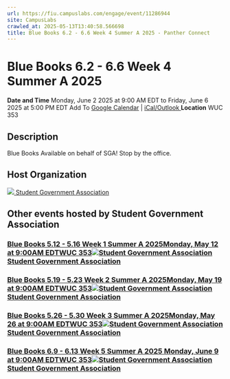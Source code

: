 ```yaml
---
url: https://fiu.campuslabs.com/engage/event/11286944
site: CampusLabs
crawled_at: 2025-05-13T13:40:58.566698
title: Blue Books 6.2 - 6.6 Week 4 Summer A 2025 - Panther Connect
---
```


# Blue Books 6.2 - 6.6 Week 4 Summer A 2025
**Date and Time**
Monday, June 2 2025 at 9:00 AM EDT  to 
Friday, June 6 2025 at 5:00 PM EDT
Add To [Google Calendar](https://fiu.campuslabs.com/engage/event/11286944/googlepublish) | [iCal/Outlook ](https://fiu.campuslabs.com/engage/event/11286944.ics)
**Location**
WUC 353
## Description
Blue Books Available on behalf of SGA! Stop by the office.
## Host Organization
[![](https://se-images.campuslabs.com/clink/images/0924b4ce-2d7a-46e0-a0b2-6f9ca8a2f3fee086a8dd-0689-4fce-b50f-48bd4d02e353.png?preset=small-sq) Student Government Association ](https://fiu.campuslabs.com/engage/organization/student-government-association)
## Other events hosted by Student Government Association
### [Blue Books 5.12 - 5.16 Week 1 Summer A 2025Monday, May 12 at 9:00AM EDTWUC 353![Student Government Association](https://se-images.campuslabs.com/clink/images/0924b4ce-2d7a-46e0-a0b2-6f9ca8a2f3fee086a8dd-0689-4fce-b50f-48bd4d02e353.png?preset=small-sq)Student Government Association](https://fiu.campuslabs.com/engage/event/11286908)
### [Blue Books 5.19 - 5.23 Week 2 Summer A 2025Monday, May 19 at 9:00AM EDTWUC 353![Student Government Association](https://se-images.campuslabs.com/clink/images/0924b4ce-2d7a-46e0-a0b2-6f9ca8a2f3fee086a8dd-0689-4fce-b50f-48bd4d02e353.png?preset=small-sq)Student Government Association](https://fiu.campuslabs.com/engage/event/11286922)
### [Blue Books 5.26 - 5.30 Week 3 Summer A 2025Monday, May 26 at 9:00AM EDTWUC 353![Student Government Association](https://se-images.campuslabs.com/clink/images/0924b4ce-2d7a-46e0-a0b2-6f9ca8a2f3fee086a8dd-0689-4fce-b50f-48bd4d02e353.png?preset=small-sq)Student Government Association](https://fiu.campuslabs.com/engage/event/11286929)
### [Blue Books 6.9 - 6.13 Week 5 Summer A 2025 Monday, June 9 at 9:00AM EDTWUC 353![Student Government Association](https://se-images.campuslabs.com/clink/images/0924b4ce-2d7a-46e0-a0b2-6f9ca8a2f3fee086a8dd-0689-4fce-b50f-48bd4d02e353.png?preset=small-sq)Student Government Association](https://fiu.campuslabs.com/engage/event/11286953)
